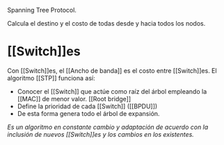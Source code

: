 Spanning Tree Protocol. 

Calcula el destino y el costo de todas desde y hacia todos los nodos. 


# [[Switch]]es

Con [[Switch]]es, el [[Ancho de banda]] es el costo entre [[Switch]]es. El algoritmo [[STP]] funciona así:
- Conocer el [[Switch]] que actúe como raíz del árbol empleando la [[MAC]] de menor valor. [[Root bridge]]
- Define la prioridad de cada [[Switch]] ([[BPDU]])
- De esta forma genera todo el árbol de expansión.

*Es un algoritmo en constante cambio y adaptación de acuerdo con la inclusión de nuevos [[Switch]]es y los cambios en los existentes.*